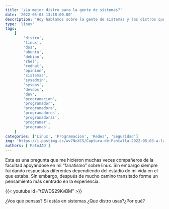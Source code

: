 ```yaml
---
title: '¿La mejor distro para la gente de sistemas?'
date: '2022-05-03 13:18:00.00'
description: 'Hoy hablamos sobre la gente de sistemas y las distros que tiene que conocer'
type: 'linux'
tags:
    [
        'distro',
        'linux',
        'dos',
        'ubuntu',
        'debian',
        'rhel',
        'redhat',
        'opinion',
        'sistemas',
        'sysadmin',
        'sysops',
        'devops',
        'dev',
        'programacion',
        'programador',
        'programadora',
        'programadores',
        'programadoras',
        'programar',
        'programas',
    ]
categories: ['Linux', 'Programacion', 'Redes', 'Seguridad']
img: 'https://i.postimg.cc/wv7NcXCS/Captura-de-Pantalla-2022-05-03-a-la-s-13-02-07.png'
authors: ['PatoJAD']
---
```


Esta es una pregunta que me hicieron muchas veces compañeros de la facultad apoyándose en mi “fanatismo” sobre linux. Sin embargo siempre fui dando respuestas diferentes dependiendo del estadio de mi vida en el que estaba. Sin embargo, después de mucho camino transitado forme un pensamiento más centrado en la experiencia.

{{< youtube id="tEWDS29KvBM" >}}

¿Vos qué pensas? Si estás en sistemas ¿Que distro usas?¿Por qué?
